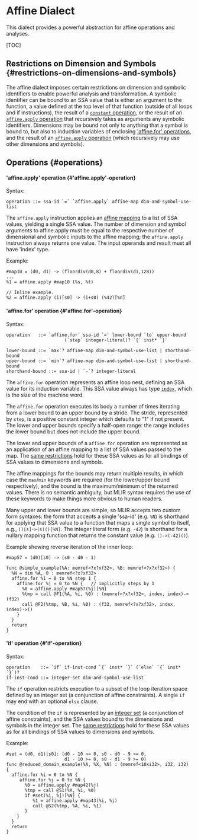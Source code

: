 # Affine Dialect

This dialect provides a powerful abstraction for affine operations and analyses.

[TOC]

## Restrictions on Dimension and Symbols {#restrictions-on-dimensions-and-symbols}

The affine dialect imposes certain restrictions on dimension and symbolic
identifiers to enable powerful analysis and transformation. A symbolic
identifier can be bound to an SSA value that is either an argument to the
function, a value defined at the top level of that function (outside of all
loops and if instructions), the result of a
[`constant` operation](LangRef.md#'constant'-operation), or the result of an
[`affine.apply` operation](#'affine.apply'-operation) that recursively takes as
arguments any symbolic identifiers. Dimensions may be bound not only to anything
that a symbol is bound to, but also to induction variables of enclosing
['affine.for' operations](#'affine.for'-operation), and the result of an
[`affine.apply` operation](#'affine.apply'-operation) (which recursively may use
other dimensions and symbols).

## Operations {#operations}

#### 'affine.apply' operation {#'affine.apply'-operation}

Syntax:

``` {.ebnf}
operation ::= ssa-id `=` `affine.apply` affine-map dim-and-symbol-use-list
```

The `affine.apply` instruction applies an
[affine mapping](LangRef.md#affine-expressions) to a list of SSA values,
yielding a single SSA value. The number of dimension and symbol arguments to
affine.apply must be equal to the respective number of dimensional and symbolic
inputs to the affine mapping; the `affine.apply` instruction always returns one
value. The input operands and result must all have 'index' type.

Example:

```mlir {.mlir}
#map10 = (d0, d1) -> (floordiv(d0,8) + floordiv(d1,128))
...
%1 = affine.apply #map10 (%s, %t)

// Inline example.
%2 = affine.apply (i)[s0] -> (i+s0) (%42)[%n]
```

#### 'affine.for' operation {#'affine.for'-operation}

Syntax:

``` {.ebnf}
operation   ::= `affine.for` ssa-id `=` lower-bound `to` upper-bound
                      (`step` integer-literal)? `{` inst* `}`

lower-bound ::= `max`? affine-map dim-and-symbol-use-list | shorthand-bound
upper-bound ::= `min`? affine-map dim-and-symbol-use-list | shorthand-bound
shorthand-bound ::= ssa-id | `-`? integer-literal
```

The `affine.for` operation represents an affine loop nest, defining an SSA value
for its induction variable. This SSA value always has type
[`index`](LangRef.md#index-type), which is the size of the machine word.

The `affine.for` operation executes its body a number of times iterating from a
lower bound to an upper bound by a stride. The stride, represented by `step`, is
a positive constant integer which defaults to "1" if not present. The lower and
upper bounds specify a half-open range: the range includes the lower bound but
does not include the upper bound.

The lower and upper bounds of a `affine.for` operation are represented as an
application of an affine mapping to a list of SSA values passed to the map. The
[same restrictions](#restrictions-on-dimensions-and-symbols) hold for these SSA
values as for all bindings of SSA values to dimensions and symbols.

The affine mappings for the bounds may return multiple results, in which case
the `max`/`min` keywords are required (for the lower/upper bound respectively),
and the bound is the maximum/minimum of the returned values. There is no
semantic ambiguity, but MLIR syntax requires the use of these keywords to make
things more obvious to human readers.

Many upper and lower bounds are simple, so MLIR accepts two custom form
syntaxes: the form that accepts a single 'ssa-id' (e.g. `%N`) is shorthand for
applying that SSA value to a function that maps a single symbol to itself, e.g.,
`()[s]->(s)()[%N]`. The integer literal form (e.g. `-42`) is shorthand for a
nullary mapping function that returns the constant value (e.g. `()->(-42)()`).

Example showing reverse iteration of the inner loop:

```mlir {.mlir}
#map57 = (d0)[s0] -> (s0 - d0 - 1)

func @simple_example(%A: memref<?x?xf32>, %B: memref<?x?xf32>) {
  %N = dim %A, 0 : memref<?x?xf32>
  affine.for %i = 0 to %N step 1 {
    affine.for %j = 0 to %N {   // implicitly steps by 1
      %0 = affine.apply #map57(%j)[%N]
      %tmp = call @F1(%A, %i, %0) : (memref<?x?xf32>, index, index)->(f32)
      call @F2(%tmp, %B, %i, %0) : (f32, memref<?x?xf32>, index, index)->()
    }
  }
  return
}
```

#### 'if' operation {#'if'-operation}

Syntax:

``` {.ebnf}
operation    ::= `if` if-inst-cond `{` inst* `}` (`else` `{` inst* `}`)?
if-inst-cond ::= integer-set dim-and-symbol-use-list
```

The `if` operation restricts execution to a subset of the loop iteration space
defined by an integer set (a conjunction of affine constraints). A single `if`
may end with an optional `else` clause.

The condition of the `if` is represented by an
[integer set](LangRef.md#integer-sets) (a conjunction of affine constraints),
and the SSA values bound to the dimensions and symbols in the integer set. The
[same restrictions](#restrictions-on-dimensions-and-symbols) hold for these SSA
values as for all bindings of SSA values to dimensions and symbols.

Example:

```mlir {.mlir}
#set = (d0, d1)[s0]: (d0 - 10 >= 0, s0 - d0 - 9 >= 0,
                      d1 - 10 >= 0, s0 - d1 - 9 >= 0)
func @reduced_domain_example(%A, %X, %N) : (memref<10xi32>, i32, i32) {
  affine.for %i = 0 to %N {
     affine.for %j = 0 to %N {
       %0 = affine.apply #map42(%j)
       %tmp = call @S1(%X, %i, %0)
       if #set(%i, %j)[%N] {
          %1 = affine.apply #map43(%i, %j)
          call @S2(%tmp, %A, %i, %1)
       }
    }
  }
  return
}
```

